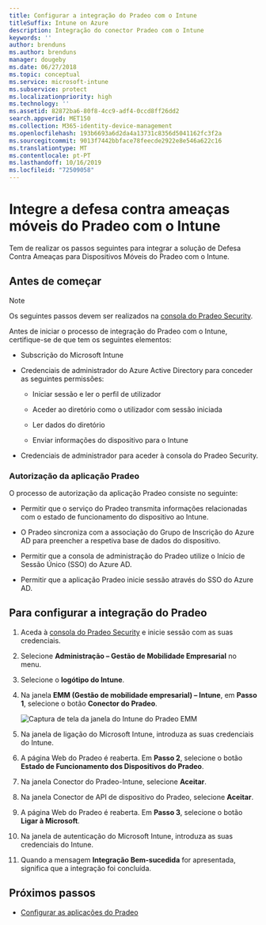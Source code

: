 ```yaml
---
title: Configurar a integração do Pradeo com o Intune
titleSuffix: Intune on Azure
description: Integração do conector Pradeo com o Intune
keywords: ''
author: brenduns
ms.author: brenduns
manager: dougeby
ms.date: 06/27/2018
ms.topic: conceptual
ms.service: microsoft-intune
ms.subservice: protect
ms.localizationpriority: high
ms.technology: ''
ms.assetid: 82872ba6-80f8-4cc9-adf4-0ccd8ff26dd2
search.appverid: MET150
ms.collection: M365-identity-device-management
ms.openlocfilehash: 193b6693a6d2da4a13731c8356d5041162fc3f2a
ms.sourcegitcommit: 9013f7442bbface78feecde2922e8e546a622c16
ms.translationtype: MT
ms.contentlocale: pt-PT
ms.lasthandoff: 10/16/2019
ms.locfileid: "72509058"
---
```

# <a name="integrate-pradeo-mobile-threat-defense-with-intune"></a>Integre a defesa contra ameaças móveis do Pradeo com o Intune

Tem de realizar os passos seguintes para integrar a solução de Defesa Contra Ameaças para Dispositivos Móveis do Pradeo com o Intune.

## <a name="before-you-begin"></a>Antes de começar

> [!NOTE]
> Os seguintes passos devem ser realizados na [consola do Pradeo Security](https://www.apps-security.com).

Antes de iniciar o processo de integração do Pradeo com o Intune, certifique-se de que tem os seguintes elementos:

- Subscrição do Microsoft Intune

- Credenciais de administrador do Azure Active Directory para conceder as seguintes permissões:

  - Iniciar sessão e ler o perfil de utilizador

  - Aceder ao diretório como o utilizador com sessão iniciada

  - Ler dados do diretório

  - Enviar informações do dispositivo para o Intune

- Credenciais de administrador para aceder à consola do Pradeo Security.

### <a name="pradeo-app-authorization"></a>Autorização da aplicação Pradeo

O processo de autorização da aplicação Pradeo consiste no seguinte:

- Permitir que o serviço do Pradeo transmita informações relacionadas com o estado de funcionamento do dispositivo ao Intune.

- O Pradeo sincroniza com a associação do Grupo de Inscrição do Azure AD para preencher a respetiva base de dados do dispositivo.

- Permitir que a consola de administração do Pradeo utilize o Início de Sessão Único (SSO) do Azure AD.

- Permitir que a aplicação Pradeo inicie sessão através do SSO do Azure AD.

## <a name="to-set-up-pradeo-integration"></a>Para configurar a integração do Pradeo

1. Aceda à [consola do Pradeo Security](https://www.apps-security.com) e inicie sessão com as suas credenciais.

2. Selecione **Administração – Gestão de Mobilidade Empresarial** no menu.

3. Selecione o **logótipo do Intune**.

4. Na janela **EMM (Gestão de mobilidade empresarial) – Intune**, em **Passo 1**, selecione o botão **Conector do Pradeo**. 

    ![Captura de tela da janela do Intune do Pradeo EMM](./media/pradeo-mtd-connector-integration/pradeo_setup.png)

5. Na janela de ligação do Microsoft Intune, introduza as suas credenciais do Intune.

5. A página Web do Pradeo é reaberta. Em **Passo 2**, selecione o botão **Estado de Funcionamento dos Dispositivos do Pradeo**.

7. Na janela Conector do Pradeo-Intune, selecione **Aceitar**. 

8. Na janela Conector de API de dispositivo do Pradeo, selecione **Aceitar**.

9. A página Web do Pradeo é reaberta. Em **Passo 3**, selecione o botão **Ligar à Microsoft**. 

10. Na janela de autenticação do Microsoft Intune, introduza as suas credenciais do Intune.

11. Quando a mensagem **Integração Bem-sucedida** for apresentada, significa que a integração foi concluída.

## <a name="next-steps"></a>Próximos passos

- [Configurar as aplicações do Pradeo](mtd-apps-ios-app-configuration-policy-add-assign.md)
